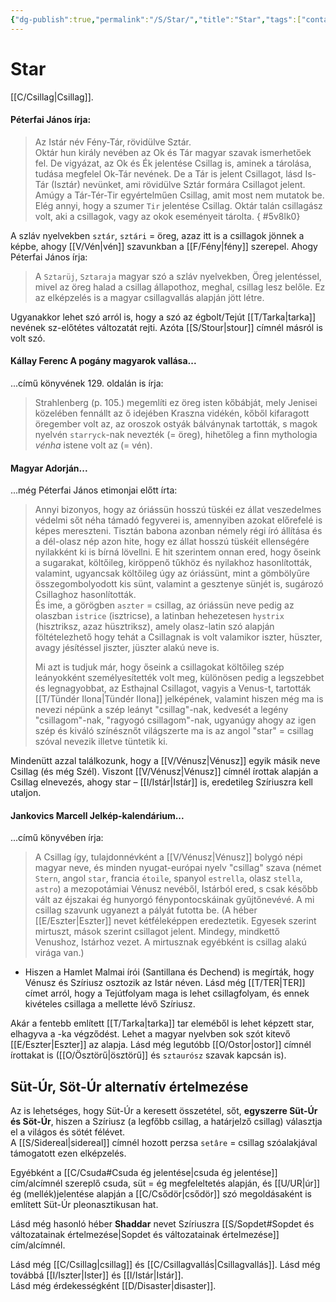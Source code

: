```yaml
---
{"dg-publish":true,"permalink":"/S/Star/","title":"Star","tags":["containstransclusions"],"created":"2025-04-27T10:18","updated":"2025-06-04T21:12"}
---
```



# Star

[[C/Csillag\|Csillag]].  

#### Péterfai János írja:

> Az Istár név Fény-Tár, rövidülve Sztár.  
> Oktár hun király nevében az Ok és Tár magyar szavak ismerhetőek fel. De vigyázat, az Ok és Ék jelentése Csillag is, aminek a tárolása, tudása megfelel Ok-Tár nevének. De a Tár is jelent Csillagot, lásd Is-Tár (Isztár) nevünket, ami rövidülve Sztár formára Csillagot jelent. Amúgy a Tár-Tér-Tir egyértelműen Csillag, amit most nem mutatok be. Elég annyi, hogy a szumer `Tir` jelentése Csillag. Oktár talán csillagász volt, aki a csillagok, vagy az okok eseményeit tárolta.
{ #5v8lk0}


A szláv nyelvekben `sztár`, `sztári` = öreg, azaz itt is a csillagok jönnek a képbe, ahogy [[V/Vén\|vén]] szavunkban a [[F/Fény\|fény]] szerepel. Ahogy Péterfai János írja:  
> A `Sztarüj`, `Sztaraja` magyar szó a szláv nyelvekben, Öreg jelentéssel, mivel az öreg halad a csillag állapothoz, meghal, csillag lesz belőle. Ez az elképzelés is a magyar csillagvallás alapján jött létre.  

Ugyanakkor lehet szó arról is, hogy a szó az égbolt/Tejút [[T/Tarka\|tarka]] nevének sz-előtétes változatát rejti. Azóta [[S/Stour\|stour]] címnél másról is volt szó.  

#### Kállay Ferenc A pogány magyarok vallása...  

...című könyvének 129. oldalán is írja:  
> Strahlenberg (p. 105.) megemlíti ez öreg isten kőbábját, mely Jenisei közelében fennállt az ő idejében Kraszna vidékén, kőből kifaragott öregember volt az, az oroszok ostyák bálványnak tartották, s magok nyelvén `starryck`-nak nevezték (= öreg), hihetőleg a finn mythologia *vénha* istene volt az (= vén).  

#### Magyar Adorján...  

...még Péterfai János etimonjai előtt írta:  
> Annyi bizonyos, hogy az óriássün hosszú tüskéi ez állat veszedelmes védelmi sőt néha támadó fegyverei is, amennyiben azokat előrefelé is képes mereszteni. Tisztán babona azonban némely régi író állítása és a dél-olasz nép azon hite, hogy ez állat hosszú tüskéit ellenségére nyilakként ki is bírná lövellni. E hit szerintem onnan ered, hogy őseink a sugarakat, költőileg, kiröppenő tűkhöz és nyilakhoz hasonlították, valamint, ugyancsak költőileg úgy az óriássünt, mint a gömbölyűre összegombolyodott kis sünt, valamint a gesztenye sünjét is, sugározó Csillaghoz hasonlították.  
> És ime, a görögben `aszter` = csillag, az óriássün neve pedig az olaszban `istrice` (isztricse), a latinban hehezetesen `hystrix` (hisztriksz, azaz hüsztriksz), amely olasz-latin szó alapján föltételezhető hogy tehát a Csillagnak is volt valamikor iszter, hüszter, avagy jésítéssel jiszter, jüszter alakú neve is.  
>
> Mi azt is tudjuk már, hogy őseink a csillagokat költőileg szép leányokként személyesítették volt meg, különösen pedig a legszebbet és legnagyobbat, az Esthajnal Csillagot, vagyis a Venus-t, tartották [[T/Tündér Ilona\|Tündér Ilona]] jelképének, valamint hiszen még ma is nevezi népünk a szép leányt "csillag"-nak, kedvesét a legény "csillagom"-nak, "ragyogó csillagom"-nak, ugyanúgy ahogy az igen szép és kiváló színésznőt világszerte ma is az angol "star" = csillag szóval nevezik illetve tüntetik ki.  

Mindenütt azzal találkozunk, hogy a [[V/Vénusz\|Vénusz]] egyik másik neve Csillag (és még Szél). Viszont [[V/Vénusz\|Vénusz]] címnél írottak alapján a Csillag elnevezés, ahogy star – [[I/Istár\|Istár]] is, eredetileg Szíriuszra kell utaljon.  

#### Jankovics Marcell Jelkép-kalendárium...

...című könyvében írja:  
> A Csillag így, tulajdonnévként a [[V/Vénusz\|Vénusz]] bolygó népi magyar neve, és minden nyugat-európai nyelv "csillag" szava (német `Stern`, angol `star`, francia `étoile`, spanyol `estrella`, olasz `stella`, `astro`) a mezopotámiai Vénusz nevéből, Istárból ered, s csak később vált az éjszakai ég hunyorgó fénypontocskáinak gyűjtőnevévé. A mi csillag szavunk ugyanezt a pályát futotta be. (A héber [[E/Eszter\|Eszter]] nevet kétféleképpen eredeztetik. Egyesek szerint mirtuszt, mások szerint csillagot jelent. Mindegy, mindkettő Venushoz, Istárhoz vezet. A mirtusznak egyébként is csillag alakú virága van.)  
- Hiszen a Hamlet Malmai írói (Santillana és Dechend) is megírták, hogy Vénusz és Szíriusz osztozik az Istár néven. Lásd még [[T/TER\|TER]] címet arról, hogy a Tejútfolyam maga is lehet csillagfolyam, és ennek kivételes csillaga a mellette lévő Szíriusz.

Akár a fentebb említett [[T/Tarka\|tarka]] tar eleméből is lehet képzett star, elhagyva a -ka végződést. Lehet a magyar nyelvben sok szót kitevő [[E/Eszter\|Eszter]] az alapja. Lásd még legutóbb [[O/Ostor\|ostor]] címnél írottakat is ([[O/Ösztörű\|ösztörű]] és `sztaurósz` szavak kapcsán is).  

## Süt-Úr, Söt-Úr alternatív értelmezése

Az is lehetséges, hogy Süt-Úr a keresett összetétel, sőt, **egyszerre Süt-Úr és Söt-Úr**, hiszen a Szíriusz (a legfőbb csillag, a határjelző csillag) választja el a világos és sötét félévet.  
A [[S/Sidereal\|sidereal]] címnél hozott perzsa `setâre` = csillag szóalakjával támogatott ezen elképzelés.  

Egyébként a [[C/Csuda#Csuda ég jelentése\|csuda ég jelentése]] cím/alcímnél szereplő csuda, süt = ég megfeleltetés alapján, és [[U/UR\|úr]] ég (mellék)jelentése alapján a [[C/Csődör\|csődör]] szó megoldásaként is említett Süt-Úr pleonasztikusan hat.  

Lásd még hasonló héber **Shaddar** nevet Szíriuszra [[S/Sopdet#Sopdet és változatainak értelmezése\|Sopdet és változatainak értelmezése]] cím/alcímnél.  

Lásd még [[C/Csillag\|csillag]] és [[C/Csillagvallás\|Csillagvallás]]. Lásd még továbbá [[I/Iszter\|Ister]] és [[I/Istár\|Istár]].  
Lásd még érdekességként [[D/Disaster\|disaster]].  